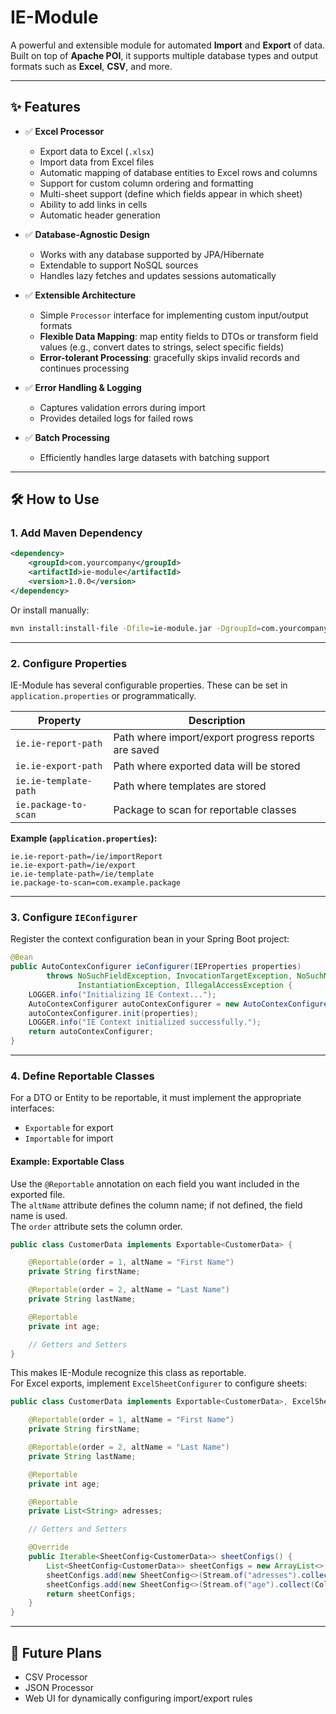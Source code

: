 # IE-Module

A powerful and extensible module for automated **Import** and **Export** of data.  
Built on top of **Apache POI**, it supports multiple database types and output formats such as **Excel**, **CSV**, and more.

---

## ✨ Features

- ✅ **Excel Processor**
  - Export data to Excel (`.xlsx`)
  - Import data from Excel files
  - Automatic mapping of database entities to Excel rows and columns
  - Support for custom column ordering and formatting
  - Multi-sheet support (define which fields appear in which sheet)
  - Ability to add links in cells
  - Automatic header generation

- ✅ **Database-Agnostic Design**
  - Works with any database supported by JPA/Hibernate
  - Extendable to support NoSQL sources
  - Handles lazy fetches and updates sessions automatically

- ✅ **Extensible Architecture**
  - Simple `Processor` interface for implementing custom input/output formats
  - **Flexible Data Mapping**: map entity fields to DTOs or transform field values (e.g., convert dates to strings, select specific fields)
  - **Error-tolerant Processing**: gracefully skips invalid records and continues processing

- ✅ **Error Handling & Logging**
  - Captures validation errors during import
  - Provides detailed logs for failed rows

- ✅ **Batch Processing**
  - Efficiently handles large datasets with batching support

---

## 🛠 How to Use

### 1. Add Maven Dependency

```xml
<dependency>
    <groupId>com.yourcompany</groupId>
    <artifactId>ie-module</artifactId>
    <version>1.0.0</version>
</dependency>
```

Or install manually:

```bash
mvn install:install-file -Dfile=ie-module.jar -DgroupId=com.yourcompany -DartifactId=ie-module -Dversion=1.0.0 -Dpackaging=jar
```

---

### 2. Configure Properties

IE-Module has several configurable properties. These can be set in `application.properties` or programmatically.

| Property               | Description                                           |
|-----------------------|-----------------------------------------------------|
| `ie.ie-report-path`   | Path where import/export progress reports are saved |
| `ie.ie-export-path`   | Path where exported data will be stored             |
| `ie.ie-template-path` | Path where templates are stored                     |
| `ie.package-to-scan`  | Package to scan for reportable classes              |

**Example (`application.properties`):**

```properties
ie.ie-report-path=/ie/importReport
ie.ie-export-path=/ie/export
ie.ie-template-path=/ie/template
ie.package-to-scan=com.example.package
```

---

### 3. Configure `IEConfigurer`

Register the context configuration bean in your Spring Boot project:

```java
@Bean
public AutoContexConfigurer ieConfigurer(IEProperties properties)
        throws NoSuchFieldException, InvocationTargetException, NoSuchMethodException,
               InstantiationException, IllegalAccessException {
    LOGGER.info("Initializing IE Context...");
    AutoContexConfigurer autoContexConfigurer = new AutoContexConfigurer();
    autoContexConfigurer.init(properties);
    LOGGER.info("IE Context initialized successfully.");
    return autoContexConfigurer;
}
```

---

### 4. Define Reportable Classes

For a DTO or Entity to be reportable, it must implement the appropriate interfaces:  
- `Exportable` for export  
- `Importable` for import  

#### Example: Exportable Class

Use the `@Reportable` annotation on each field you want included in the exported file.  
The `altName` attribute defines the column name; if not defined, the field name is used.  
The `order` attribute sets the column order.

```java
public class CustomerData implements Exportable<CustomerData> {

    @Reportable(order = 1, altName = "First Name")
    private String firstName;

    @Reportable(order = 2, altName = "Last Name")
    private String lastName;

    @Reportable
    private int age;

    // Getters and Setters
}
```

This makes IE-Module recognize this class as reportable.  
For Excel exports, implement `ExcelSheetConfigurer` to configure sheets:

```java
public class CustomerData implements Exportable<CustomerData>, ExcelSheetConfigurer<CustomerData> {

    @Reportable(order = 1, altName = "First Name")
    private String firstName;

    @Reportable(order = 2, altName = "Last Name")
    private String lastName;

    @Reportable
    private int age;

    @Reportable
    private List<String> adresses;

    // Getters and Setters

    @Override
    public Iterable<SheetConfig<CustomerData>> sheetConfigs() {
        List<SheetConfig<CustomerData>> sheetConfigs = new ArrayList<>();
        sheetConfigs.add(new SheetConfig<>(Stream.of("adresses").collect(Collectors.toSet()), "Customer Data"));
        sheetConfigs.add(new SheetConfig<>(Stream.of("age").collect(Collectors.toSet()), "Addresses", e -> e.status != null));
        return sheetConfigs;
    }
}
```

---

## 🚀 Future Plans

- CSV Processor  
- JSON Processor  
- Web UI for dynamically configuring import/export rules
